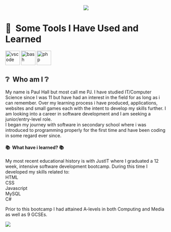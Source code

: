 <p align="center">
<img src="https://capsule-render.vercel.app/api?type=waving&color=auto&height=100&section=header&text=Welcome%20!&fontSize=50" />
</p>
<h1> 🚀 &nbsp;Some Tools I Have Used and Learned</h1>
<p align="left">
  <img src="https://cdn.jsdelivr.net/gh/devicons/devicon/icons/vscode/vscode-original.svg" alt="vscode" width="45" height="45"/>
  <img src="https://cdn.jsdelivr.net/gh/devicons/devicon/icons/bash/bash-original.svg" alt="bash" width="45" height="45"/>
  <img src="https://cdn.jsdelivr.net/gh/devicons/devicon/icons/php/php-original.svg" alt="php" width="45" height="45"/>
</p>
<h2> ❔ &nbsp;Who am I  ❔</h2>
<p align="left">My name is Paul Hall but most call me PJ. I have studied IT/Computer Science since I was 11 but have had
an interest in the field for as long as i can remember. Over my learning process i have produced, applications, websites and small games each with the intent to develop my skills further. I am looking into a career in software development and I am seeking a junior/entry-level role.<br>I began my journey with software in secondary school where i was introduced to programming properly for the first time and have been coding in some regard ever since.</p>
<h4> 📚 &nbsp;What have i learned?  📚</h4>
<p align="left">My most recent educational history is with JustIT where I graduated a 12 week, intensive software development bootcamp. During this time I developed my skills related to:<br>HTML<br>CSS<br>Javascript<br>MySQL<br>C#</p>
<p align="left">Prior to this bootcamp I had attained A-levels in both Computing and Media as well as 9 GCSEs.</p>
<img align="center" src="https://capsule-render.vercel.app/api?type=rect&color=auto&height=100&section=header&text=Fun%20fact:%20My%20highest%20grade%20going%20into%20A-levels%20was%20actually%20in%20Art%20where%20i%20received%20a%209.%20I%20just%20enjoyed%20computing%20so%20much%20i%20had%20to%20pursue%20it!&fontSize=11&textBg=true"/>

<!--
**PHall04/PHall04** is a ✨ _special_ ✨ repository because its `README.md` (this file) appears on your GitHub profile.
Here are some ideas to get you started:
- 🔭 I’m currently working on ...
- 🌱 I’m currently learning ...
- 👯 I’m looking to collaborate on ...
- 🤔 I’m looking for help with ...
- 💬 Ask me about ...
- 📫 How to reach me: ...
- 😄 Pronouns: ...
- ⚡ Fun fact: ...
-->
